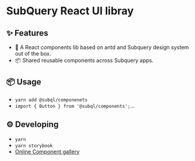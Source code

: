 # SubQuery React UI libray

## ✨ Features

- 🌈 A React components lib based on antd and Subquery design system out of the box.
- 📦 Shared reusable components across Subquery apps.

## 📦 Usage

- `yarn add @subql/componenets`
- `import { Button } from '@subql/components';`...

## ⚙️ Developing

- `yarn`
- `yarn storybook`
- [Online Component gallery](https://subquery.github.io/subql-ui-components)

